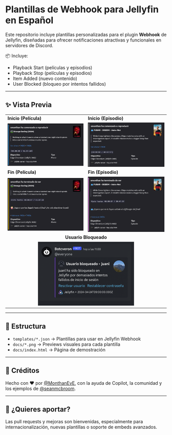 # Plantillas de Webhook para Jellyfin en Español

Este repositorio incluye plantillas personalizadas para el plugin **Webhook** de Jellyfin, diseñadas para ofrecer notificaciones atractivas y funcionales en servidores de Discord.  

📦 Incluye:

- Playback Start (películas y episodios)
- Playback Stop (películas y episodios)
- Item Added (nuevo contenido)
- User Blocked (bloqueo por intentos fallidos)

---

## ✨ Vista Previa

<table>
  <tr>
    <td><strong>Inicio (Película)</strong></td>
    <td><strong>Inicio (Episodio)</strong></td>
  </tr>
  <tr>
    <td><img src="docs/Playback_Start_Movie.png" width="300"/></td>
    <td><img src="docs/Playback_Start.png" width="300"/></td>
  </tr>
  <tr>
    <td><strong>Fin (Película)</strong></td>
    <td><strong>Fin (Episodio)</strong></td>
  </tr>
  <tr>
    <td><img src="docs/Playback_Stop_Movie.png" width="300"/></td>
    <td><img src="docs/Playback_Stop_Episode.png" width="300"/></td>
  </tr>
  <tr>
    <td colspan="2" align="center"><strong>Usuario Bloqueado</strong></td>
  </tr>
  <tr>
    <td colspan="2" align="center"><img src="docs/User_Locked.png" width="300"/></td>
  </tr>
</table>

---

## 📁 Estructura

- `templates/*.json` → Plantillas para usar en Jellyfin Webhook
- `docs/*.png` → Previews visuales para cada plantilla
- `docs/index.html` → Página de demostración

---

## 🙌 Créditos

Hecho con ❤️ por [@MonthanEvE](https://github.com/MonthanEvE), con la ayuda de Copilot, la comunidad y los ejemplos de [@seanmcbroom](https://github.com/seanmcbroom).

---

## 🧪 ¿Quieres aportar?

Las pull requests y mejoras son bienvenidas, especialmente para internacionalización, nuevas plantillas o soporte de embeds avanzados.
